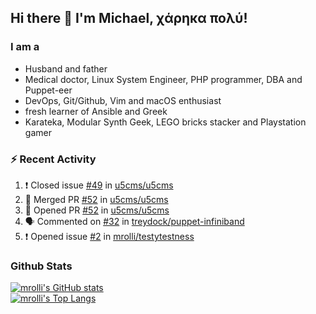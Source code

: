 ## Hi there 👋 I'm Michael, χάρηκα πολύ!

<!--
**mrolli/mrolli** is a ✨ _special_ ✨ repository because its `README.md` (this file) appears on your GitHub profile.

Here are some ideas to get you started:

- 🔭 I’m currently working on ...
- 🌱 I’m currently learning ...
- 👯 I’m looking to collaborate on ...
- 🤔 I’m looking for help with ...
- 💬 Ask me about ...
- 📫 How to reach me: ...
- 😄 Pronouns: ...
- ⚡ Fun fact: ...
-->

### I am a
- Husband and father
- Medical doctor, Linux System Engineer, PHP programmer, DBA and Puppet-eer
- DevOps, Git/Github, Vim and macOS enthusiast
- fresh learner of Ansible and Greek
- Karateka, Modular Synth Geek, LEGO bricks stacker and Playstation gamer 

### :zap: Recent Activity

<!--START_SECTION:activity-->
1. ❗️ Closed issue [#49](https://github.com/u5cms/u5cms/issues/49) in [u5cms/u5cms](https://github.com/u5cms/u5cms)
2. 🎉 Merged PR [#52](https://github.com/u5cms/u5cms/pull/52) in [u5cms/u5cms](https://github.com/u5cms/u5cms)
3. 💪 Opened PR [#52](https://github.com/u5cms/u5cms/pull/52) in [u5cms/u5cms](https://github.com/u5cms/u5cms)
4. 🗣 Commented on [#32](https://github.com/treydock/puppet-infiniband/issues/32) in [treydock/puppet-infiniband](https://github.com/treydock/puppet-infiniband)
5. ❗️ Opened issue [#2](https://github.com/mrolli/testytestness/issues/2) in [mrolli/testytestness](https://github.com/mrolli/testytestness)
<!--END_SECTION:activity-->

### Github Stats
[![mrolli's GitHub stats](https://github-readme-stats.vercel.app/api?username=mrolli&count_private=true&show_icons=true&theme=onedark)](https://github.com/anuraghazra/github-readme-stats)  
[![mrolli's Top Langs](https://github-readme-stats.vercel.app/api/top-langs/?username=mrolli&count_private=true&theme=onedark&hide=c%2B%2B,c,html,cmake,makefile&layout=compact)](https://github.com/anuraghazra/github-readme-stats)
